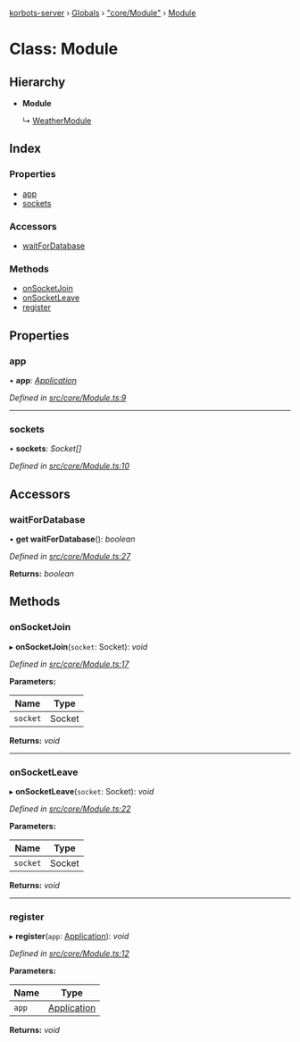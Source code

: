 [korbots-server](../README.md) › [Globals](../globals.md) › ["core/Module"](../modules/_core_module_.md) › [Module](_core_module_.module.md)

# Class: Module

## Hierarchy

* **Module**

  ↳ [WeatherModule](_modules_weathermodule_.weathermodule.md)

## Index

### Properties

* [app](_core_module_.module.md#app)
* [sockets](_core_module_.module.md#sockets)

### Accessors

* [waitForDatabase](_core_module_.module.md#waitfordatabase)

### Methods

* [onSocketJoin](_core_module_.module.md#onsocketjoin)
* [onSocketLeave](_core_module_.module.md#onsocketleave)
* [register](_core_module_.module.md#register)

## Properties

###  app

• **app**: *[Application](_core_application_.application.md)*

*Defined in [src/core/Module.ts:9](https://github.com/Xisabla/Korbots/blob/c8927cf/server/src/core/Module.ts#L9)*

___

###  sockets

• **sockets**: *Socket[]*

*Defined in [src/core/Module.ts:10](https://github.com/Xisabla/Korbots/blob/c8927cf/server/src/core/Module.ts#L10)*

## Accessors

###  waitForDatabase

• **get waitForDatabase**(): *boolean*

*Defined in [src/core/Module.ts:27](https://github.com/Xisabla/Korbots/blob/c8927cf/server/src/core/Module.ts#L27)*

**Returns:** *boolean*

## Methods

###  onSocketJoin

▸ **onSocketJoin**(`socket`: Socket): *void*

*Defined in [src/core/Module.ts:17](https://github.com/Xisabla/Korbots/blob/c8927cf/server/src/core/Module.ts#L17)*

**Parameters:**

Name | Type |
------ | ------ |
`socket` | Socket |

**Returns:** *void*

___

###  onSocketLeave

▸ **onSocketLeave**(`socket`: Socket): *void*

*Defined in [src/core/Module.ts:22](https://github.com/Xisabla/Korbots/blob/c8927cf/server/src/core/Module.ts#L22)*

**Parameters:**

Name | Type |
------ | ------ |
`socket` | Socket |

**Returns:** *void*

___

###  register

▸ **register**(`app`: [Application](_core_application_.application.md)): *void*

*Defined in [src/core/Module.ts:12](https://github.com/Xisabla/Korbots/blob/c8927cf/server/src/core/Module.ts#L12)*

**Parameters:**

Name | Type |
------ | ------ |
`app` | [Application](_core_application_.application.md) |

**Returns:** *void*
